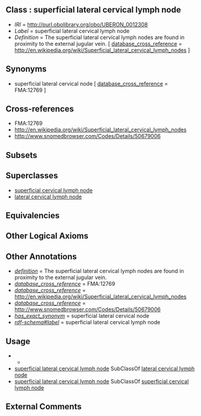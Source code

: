 
## Class : superficial lateral cervical lymph node

 * *IRI* = http://purl.obolibrary.org/obo/UBERON_0012308
 * *Label* = superficial lateral cervical lymph node
 * *Definition* = The superficial lateral cervical lymph nodes are found in proximity to the external jugular vein. [ [database_cross_reference](../../ef/oboInOwl#hasDbXref.md) = http://en.wikipedia.org/wiki/Superficial_lateral_cervical_lymph_nodes ]

## Synonyms

 * superficial lateral cervical node [ [database_cross_reference](../../ef/oboInOwl#hasDbXref.md) = FMA:12769 ]

## Cross-references

 * FMA:12769
 * http://en.wikipedia.org/wiki/Superficial_lateral_cervical_lymph_nodes
 * http://www.snomedbrowser.com/Codes/Details/50679006

## Subsets


## Superclasses

 * [superficial cervical lymph node](../../UBERON/70/UBERON_0004870.md)
 * [lateral cervical lymph node](../../UBERON/06/UBERON_0012306.md)

## Equivalencies


## Other Logical Axioms


## Other Annotations

 * *[definition](../../IAO/15/IAO_0000115.md)* = The superficial lateral cervical lymph nodes are found in proximity to the external jugular vein.
 * *[database_cross_reference](../../ef/oboInOwl#hasDbXref.md)* = FMA:12769
 * *[database_cross_reference](../../ef/oboInOwl#hasDbXref.md)* = http://en.wikipedia.org/wiki/Superficial_lateral_cervical_lymph_nodes
 * *[database_cross_reference](../../ef/oboInOwl#hasDbXref.md)* = http://www.snomedbrowser.com/Codes/Details/50679006
 * *[has_exact_synonym](../../ym/oboInOwl#hasExactSynonym.md)* = superficial lateral cervical node
 * *[rdf-schema#label](../../el/rdf-schema#label.md)* = superficial lateral cervical lymph node

## Usage

 * -
 * [superficial lateral cervical lymph node](../../UBERON/08/UBERON_0012308.md) SubClassOf [lateral cervical lymph node](../../UBERON/06/UBERON_0012306.md)
 * [superficial lateral cervical lymph node](../../UBERON/08/UBERON_0012308.md) SubClassOf [superficial cervical lymph node](../../UBERON/70/UBERON_0004870.md)

## External Comments

